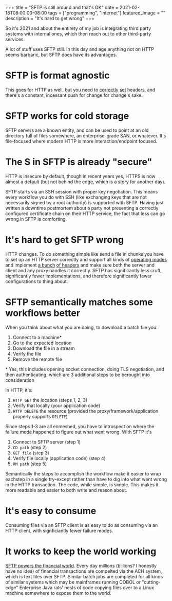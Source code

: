 +++
title =  "SFTP is still around and that's OK"
date = 2021-02-18T08:00:00-08:00
tags = ["programming", "internet"]
featured_image = ""
description = "It's hard to get wrong"
+++

So it's 2021 and about the entirety of my job is integrating third party systems with internal ones, which then reach out to other third-party services.

A lot of stuff uses SFTP still. In this day and age anything not on HTTP seems barbaric, but SFTP does have its advantages.

# SFTP is format agnostic
This goes for HTTP as well, but you need to [correctly](https://developer.mozilla.org/en-US/docs/Web/HTTP/Headers/Content-Encoding) [set](https://developer.mozilla.org/en-US/docs/Web/HTTP/Headers/Content-Type) headers, and there's a constant, incessant push for change for change's sake.

# SFTP works for cold storage
SFTP servers are a known entity, and can be used to point at an old directory full of files somewhere, an enterprise-grade SAN, or whatever. It's file-focused where modern HTTP is more interaction/endpoint focused.

# The S in SFTP is already "secure"
HTTP is insecure by default, though in recent years yes, HTTPS is now almost a default (but not behind the edge, which is a story for another day).

SFTP starts via an SSH session with proper key negotiation. This means every workflow you do with SSH (like exchanging keys that are not necessarily signed by a root authority) is supported with SFTP. Having just written a downtime postmortem about a party not presenting a correctly configured certificate chain on their HTTP service, the fact that less can go wrong in SFTP is comforting.

# It's hard to get SFTP wrong
HTTP changes. To do something simple like send a file in chunks you have to set up an HTTP server correctly and support all kinds of [operating modes](https://developer.mozilla.org/en-US/docs/Web/HTTP/Range_requests) and implement [a bunch](https://developer.mozilla.org/en-US/docs/Web/HTTP/Headers/Transfer-Encoding) [of headers](https://developer.mozilla.org/en-US/docs/Web/HTTP/Headers/Content-Length) and make sure both the server and client and any proxy handles it correctly. SFTP has significantly less cruft, significantly fewer implementations, and therefore significantly fewer configurations to thing about.

# SFTP semantically matches some workflows better
When you think about what you are doing, to download a batch file you:
1. Connect to a machine*
2. Go to the expected location
3. Download the file in a stream
4. Verify the file
5. Remove the remote file

\* Yes, this includes opening socket connection, doing TLS negotiation, and then authenticating, which are 3 additional steps to be berought into consideration

In HTTP, it's:
1. `HTTP GET` the location (steps 1, 2, 3)
2. Verify that locally (your application code)
3. `HTTP DELETE` the resource (provided the proxy/framework/application properly supports `DELETE`)

Since steps 1-3 are all enmeshed, you have to introspect on where the failure mode happened to figure out what went wrong. With SFTP it's

1. Connect to SFTP server (step 1)
2. `CD path` (step 2)
3. `GET file` (step 3)
4. Verify file locally (application code) (step 4)
5. `RM path` (step 5)

Semantically the steps to accomplish the workflow make it easier to wrap eachstep in a single try-except rather than have to dig into what went wrong in the HTTP transaction. The code, while simple, is simple. This makes it more readable and easier to both write and reason about.

# It's easy to consume
Consuming files via an SFTP client is as easy to do as consuming via an HTTP client, with signficiantly fewer failure modes.

# It works to keep the world working
[SFTP powers the financial world](https://www.treasurysoftware.com/ACH/ssh-sftp.aspx). Every day millions (billions? I honestly have no idea) of financial transactions are compelted via the ACH system, which is text files over SFTP. Similar batch jobs are completed for all kinds of similar systems which may be mainframes running COBOL or "cutting-edge" Enterprise Java rats' nests of code copying files over to a Linux machine somewhere to expose them to the world.
